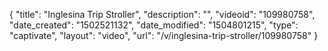 {
    "title": "Inglesina Trip Stroller",
    "description": "",
    "videoid": "109980758",
    "date_created": "1502521132",
    "date_modified": "1504801215",
    "type": "captivate",
    "layout": "video",
    "url": "\/v\/inglesina-trip-stroller\/109980758"
}